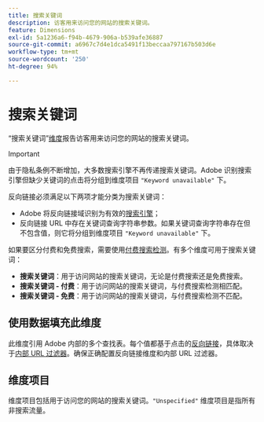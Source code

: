```yaml
---
title: 搜索关键词
description: 访客用来访问您的网站的搜索关键词。
feature: Dimensions
exl-id: 5a1236a6-f94b-4679-906a-b539afe36887
source-git-commit: a6967c7d4e1dca5491f13beccaa797167b503d6e
workflow-type: tm+mt
source-wordcount: '250'
ht-degree: 94%

---
```


# 搜索关键词

“搜索关键词”[维度](overview.md)报告访客用来访问您的网站的搜索关键词。

>[!IMPORTANT]
>
>由于隐私条例不断增加，大多数搜索引擎不再传递搜索关键词。Adobe 识别搜索引擎但缺少关键词的点击将分组到维度项目 `"Keyword unavailable"` 下。

反向链接必须满足以下两项才能分类为搜索关键词：

* Adobe 将反向链接域识别为有效的[搜索引擎](search-engine.md)；
* 反向链接 URL 中存在关键词查询字符串参数。如果关键词查询字符串存在但不包含值，则它将分组到维度项目 `"Keyword unavailable"` 下。

如果要区分付费和免费搜索，需要使用[付费搜索检测](/help/admin/tools/manage-rs/edit-settings/general/paid-search-detection/paid-search-detection.md)。有多个维度可用于搜索关键词：

* **搜索关键词**：用于访问网站的搜索关键词，无论是付费搜索还是免费搜索。
* **搜索关键词 - 付费**：用于访问网站的搜索关键词，与付费搜索检测相匹配。
* **搜索关键词 - 免费**：用于访问网站的搜索关键词，与付费搜索检测不匹配。

## 使用数据填充此维度

此维度引用 Adobe 内部的多个查找表。每个值都基于点击的[反向链接](referrer.md)，具体取决于[内部 URL 过滤器](/help/admin/tools/manage-rs/edit-settings/general/internal-url-filter-admin.md)。确保正确配置反向链接维度和内部 URL 过滤器。

## 维度项目

维度项目包括用于访问您的网站的搜索关键词。`"Unspecified"` 维度项目是指所有非搜索流量。
